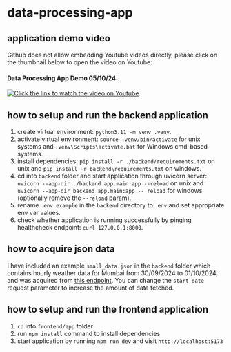 # data-processing-app

## application demo video

Github does not allow embedding Youtube videos directly, please click on the thumbnail below to open the video on Youtube:
#### Data Processing App Demo 05/10/24:
[![Click the link to watch the video on Youtube](https://img.youtube.com/vi/QzvqYJLlZ6w/0.jpg)](https://www.youtube.com/watch?v=QzvqYJLlZ6w).

## how to setup and run the backend application

1. create virtual environment: `python3.11 -m venv .venv`.
2. activate virtual environment: `source .venv/bin/activate` for unix systems and `.venv\Scripts\activate.bat` for Windows cmd-based systems.
3. install dependencies: `pip install -r ./backend/requirements.txt` on unix and `pip install -r backend\requirements.txt` on windows.
4. cd into `backend` folder and start application through uvicorn server: `uvicorn --app-dir ./backend app.main:app --reload` on unix and `uvicorn --app-dir backend app.main:app -- reload` for windows (optionally remove the `--reload` param).
5. rename `.env.example` in the `backend` directory to `.env` and set appropriate env var values.
6. check whether application is running successfully by pinging healthcheck endpoint: `curl 127.0.0.1:8000`.

## how to acquire json data

I have included an example `small_data.json` in the `backend` folder which contains hourly weather data for Mumbai from 30/09/2024 to 01/10/2024, and was acquired from [this endpoint](https://archive-api.open-meteo.com/v1/archive?latitude=19.0728&longitude=72.8826&start_date=2024-09-30&end_date=2024-10-01&hourly=temperature_2m,relative_humidity_2m,dew_point_2m,apparent_temperature,precipitation,rain,snowfall,snow_depth,pressure_msl,surface_pressure,cloud_cover,wind_speed_100m,wind_direction_100m&daily=weather_code,temperature_2m_max,temperature_2m_min,temperature_2m_mean,apparent_temperature_max,apparent_temperature_min,apparent_temperature_mean,sunrise,sunset,daylight_duration,sunshine_duration,precipitation_sum,rain_sum,snowfall_sum,precipitation_hours,wind_speed_10m_max,wind_gusts_10m_max,wind_direction_10m_dominant,shortwave_radiation_sum,et0_fao_evapotranspiration). You can change the `start_date` request parameter to increase the amount of data fetched.

## how to setup and run the frontend application

1. `cd` into `frontend/app` folder
2. run `npm install` command to install dependencies
3. start application by running `npm run dev` and visit `http://localhost:5173`
